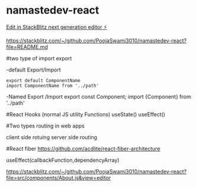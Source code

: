 # namastedev-react

[Edit in StackBlitz next generation editor ⚡️](https://stackblitz.com/~/github.com/PoojaSwami3010/namastedev-react)

https://stackblitz.com/~/github.com/PoojaSwami3010/namastedev-react?file=README.md


#two type of import export

-default Export/Import

    export default ComponentName
    import ComponentName from '../path'



-Named Export /Import
        export const Component;
        import {Component} from '../path'


#React Hooks
(normal JS utility Functions)
useState()
useEffect()


#Two types routing in web apps

client side rotuing
server side routing

#React fiber https://github.com/acdlite/react-fiber-architecture

useEffect(callbackFunction,dependencyArray)


https://stackblitz.com/~/github.com/PoojaSwami3010/namastedev-react?file=src/components/About.js&view=editor